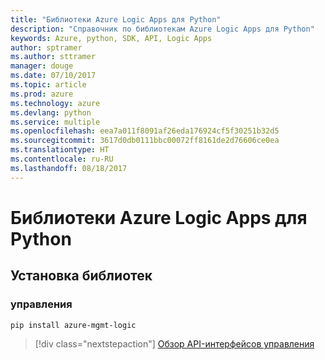 ```yaml
---
title: "Библиотеки Azure Logic Apps для Python"
description: "Справочник по библиотекам Azure Logic Apps для Python"
keywords: Azure, python, SDK, API, Logic Apps
author: sptramer
ms.author: sttramer
manager: douge
ms.date: 07/10/2017
ms.topic: article
ms.prod: azure
ms.technology: azure
ms.devlang: python
ms.service: multiple
ms.openlocfilehash: eea7a011f8091af26eda176924cf5f30251b32d5
ms.sourcegitcommit: 3617d0db0111bbc00072ff8161de2d76606ce0ea
ms.translationtype: HT
ms.contentlocale: ru-RU
ms.lasthandoff: 08/18/2017
---
```

# <a name="azure-logic-apps-libraries-for-python"></a>Библиотеки Azure Logic Apps для Python

## <a name="install-the-libraries"></a>Установка библиотек


### <a name="management"></a>управления

```bash
pip install azure-mgmt-logic
```
> [!div class="nextstepaction"]
> [Обзор API-интерфейсов управления](/python/api/overview/azure/logicapps/managementlibrary)